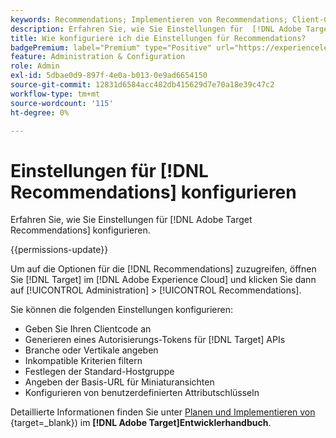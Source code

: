 ```yaml
---
keywords: Recommendations; Implementieren von Recommendations; Client-Code; Authentifizierungstoken; Branche; vertikaler Filter; inkompatibler Modus; Standard-Hostgruppe; Miniaturansicht; Authentifizierungstoken generieren; Authentifizierungstoken;
description: Erfahren Sie, wie Sie Einstellungen für  [!DNL Adobe Target Recommendations] konfigurieren.
title: Wie konfiguriere ich die Einstellungen für Recommendations?
badgePremium: label="Premium" type="Positive" url="https://experienceleague.adobe.com/docs/target/using/introduction/intro.html?lang=de#premium newtab=true" tooltip="Hier finden Sie Informationen zum Lieferumfang von Target Premium."
feature: Administration & Configuration
role: Admin
exl-id: 5dbae0d9-897f-4e0a-b013-0e9ad6654150
source-git-commit: 12831d6584acc482db415629d7e70a18e39c47c2
workflow-type: tm+mt
source-wordcount: '115'
ht-degree: 0%

---
```


# Einstellungen für [!DNL Recommendations] konfigurieren

Erfahren Sie, wie Sie Einstellungen für [!DNL Adobe Target Recommendations] konfigurieren.

{{permissions-update}}

Um auf die Optionen für die [!DNL Recommendations] zuzugreifen, öffnen Sie [!DNL Target] im [!DNL Adobe Experience Cloud] und klicken Sie dann auf [!UICONTROL Administration] > [!UICONTROL Recommendations].

Sie können die folgenden Einstellungen konfigurieren:

* Geben Sie Ihren Clientcode an
* Generieren eines Autorisierungs-Tokens für [!DNL Target] APIs
* Branche oder Vertikale angeben
* Inkompatible Kriterien filtern
* Festlegen der Standard-Hostgruppe
* Angeben der Basis-URL für Miniaturansichten
* Konfigurieren von benutzerdefinierten Attributschlüsseln

Detaillierte Informationen finden Sie unter [Planen und Implementieren von ](https://experienceleague.adobe.com/de/docs/target-dev/developer/recommendations){target=_blank}) im **[!DNL Adobe Target]Entwicklerhandbuch**.

